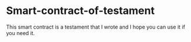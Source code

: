 # Smart-contract-of-testament
 This smart contract is a testament that I wrote and I hope you can use it if you need it.
